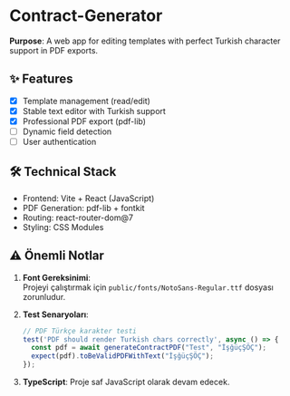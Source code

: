 # Contract-Generator  

**Purpose**: A web app for editing templates with perfect Turkish character support in PDF exports.

## ✨ Features
- [x] Template management (read/edit)
- [x] Stable text editor with Turkish support
- [x] Professional PDF export (pdf-lib)
- [ ] Dynamic field detection
- [ ] User authentication

## 🛠 Technical Stack
- Frontend: Vite + React (JavaScript)
- PDF Generation: pdf-lib + fontkit
- Routing: react-router-dom@7
- Styling: CSS Modules

## ⚠ **Önemli Notlar**  
1. **Font Gereksinimi**:  
   Projeyi çalıştırmak için `public/fonts/NotoSans-Regular.ttf` dosyası zorunludur.

2. **Test Senaryoları**:  
   ```javascript
   // PDF Türkçe karakter testi
   test('PDF should render Turkish chars correctly', async () => {
     const pdf = await generateContractPDF("Test", "İşğüçŞÖÇ");
     expect(pdf).toBeValidPDFWithText("İşğüçŞÖÇ");
   });

3. **TypeScript**: Proje saf JavaScript olarak devam edecek.   